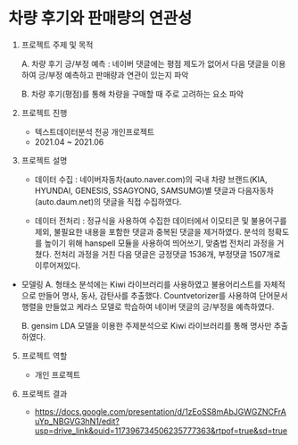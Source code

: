 # 차량 후기와 판매량의 연관성
1. 프로젝트 주제 및 목적
   
     A. 차량 후기 긍/부정 예측 : 네이버 댓글에는 평점 제도가 없어서 다음 댓글을 이용하여 긍/부정 예측하고 판매량과 연관이 있는지 파악
   
     B. 차량 후기(평점)를 통해 차량을 구매할 때 주로 고려하는 요소 파악

3. 프로젝트 진행
   - 텍스트데이터분석 전공 개인프로젝트
   - 2021.04 ~ 2021.06

4. 프로젝트 설명
 
   - 데이터 수집 : 네이버자동차(auto.naver.com)의 국내 차량 브랜드(KIA, HYUNDAI, GENESIS, SSAGYONG, SAMSUMG)별 댓글과
                    다음자동차(auto.daum.net)의 댓글을 직접 수집하였다.
       
   - 데이터 전처리 : 정규식을 사용하여 수집한 데이터에서 이모티콘 및 불용어구를 제외, 불필요한 내용을 포함한 댓글과
       중복된 댓글을 제거하였다. 분석의 정확도를 높이기 위해 hanspell 모듈을 사용하여 띄어쓰기, 맞춤법 전처리 과정을 거쳤다.
       전처리 과정을 거친 다음 댓글은 긍정댓글 1536개, 부정댓글 1507개로 이루어져있다.
    
  - 모델링
      A. 형태소 분석에는 Kiwi 라이브러리를 사용하였고 불용어리스트를 자체적으로 만들어 명사, 동사, 감탄사를 추출했다.
         Countvetorizer를 사용하여 단어문서행렬을 만들었고 케라스 모델로 학습하여 네이버 댓글의 긍/부정을 예측하였다.

      B. gensim LDA 모델을 이용한 주제분석으로 Kiwi 라이브러리를 통해 명사만 추출하였다.
       

     
5. 프로젝트 역할
   
   - 개인 프로젝트

7. 프로젝트 결과
   
   - https://docs.google.com/presentation/d/1zEoSS8mAbJGWGZNCFrAuYp_NBGVG3hN1/edit?usp=drive_link&ouid=117396734506235777363&rtpof=true&sd=true

   
